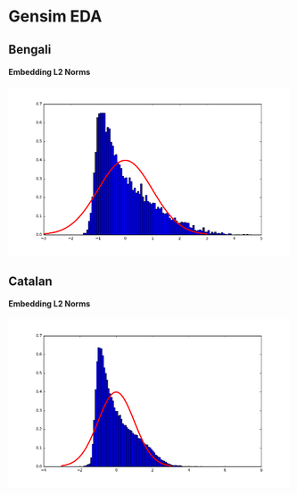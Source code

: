 # Gensim EDA  
## Bengali  
#### Embedding L2 Norms  
![](images/bn_gensim_norm.png)  
## Catalan  
#### Embedding L2 Norms  
![](images/ca_gensim_norm.png)  
